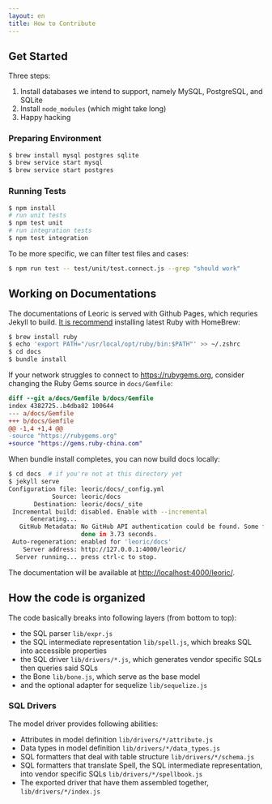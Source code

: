 ```yaml
---
layout: en
title: How to Contribute
---
```


## Get Started

Three steps:

1. Install databases we intend to support, namely MySQL, PostgreSQL, and SQLite
2. Install `node_modules` (which might take long)
3. Happy hacking

### Preparing Environment

```bash
$ brew install mysql postgres sqlite
$ brew service start mysql
$ brew service start postgres
```

### Running Tests

```bash
$ npm install
# run unit tests
$ npm test unit
# run integration tests
$ npm test integration
```

To be more specific, we can filter test files and cases:

```bash
$ npm run test -- test/unit/test.connect.js --grep "should work"
```

## Working on Documentations

The documentations of Leoric is served with Github Pages, which requries Jekyll to build. [It is recommend](https://www.moncefbelyamani.com/the-definitive-guide-to-installing-ruby-gems-on-a-mac/) installing latest Ruby with HomeBrew:

```bash
$ brew install ruby
$ echo 'export PATH="/usr/local/opt/ruby/bin:$PATH"' >> ~/.zshrc
$ cd docs
$ bundle install
```

If your network struggles to connect to https://rubygems.org, consider changing the Ruby Gems source in `docs/Gemfile`:

```diff
diff --git a/docs/Gemfile b/docs/Gemfile
index 4382725..b4dba82 100644
--- a/docs/Gemfile
+++ b/docs/Gemfile
@@ -1,4 +1,4 @@
-source "https://rubygems.org"
+source "https://gems.ruby-china.com"
```

When bundle install completes, you can now build docs locally:

```bash
$ cd docs  # if you're not at this directory yet
$ jekyll serve
Configuration file: leoric/docs/_config.yml
            Source: leoric/docs
       Destination: leoric/docs/_site
 Incremental build: disabled. Enable with --incremental
      Generating...
   GitHub Metadata: No GitHub API authentication could be found. Some fields may be missing or have incorrect data.
                    done in 3.73 seconds.
 Auto-regeneration: enabled for 'leoric/docs'
    Server address: http://127.0.0.1:4000/leoric/
  Server running... press ctrl-c to stop.
```

The documentation will be available at <http://localhost:4000/leoric/>.

## How the code is organized

The code basically breaks into following layers (from bottom to top):

- the SQL parser `lib/expr.js`
- the SQL intermediate representation `lib/spell.js`, which breaks SQL into accessible properties
- the SQL driver `lib/drivers/*.js`, which generates vendor specific SQLs then queries said SQLs
- the Bone `lib/bone.js`, which serve as the base model
- and the optional adapter for sequelize `lib/sequelize.js`

### SQL Drivers

The model driver provides following abilities:

- Attributes in model definition `lib/drivers/*/attribute.js`
- Data types in model definition `lib/drivers/*/data_types.js`
- SQL formatters that deal with table structure `lib/drivers/*/schema.js`
- SQL formatters that translate Spell, the SQL intermediate representation, into vendor specific SQLs `lib/drivers/*/spellbook.js`
- The exported driver that have them assembled together, `lib/drivers/*/index.js`
